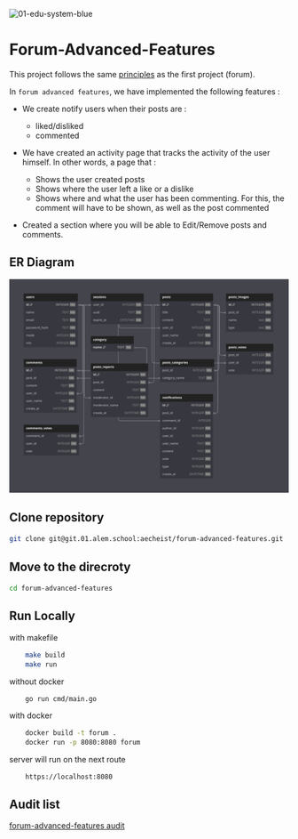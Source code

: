 ![01-edu-system-blue](https://raw.githubusercontent.com/GoArtyom/study/1a66b22c5b511ccce94b582481a45dfd7f001d3a/alem.svg)

# Forum-Advanced-Features

This project follows the same [principles](https://01.alem.school/git/root/public/src/branch/master/subjects/forum/README.md) as the first project (forum).

In `forum advanced features`, we have implemented the following features :

- We create notify users when their posts are :

  - liked/disliked
  - commented

- We have created an activity page that tracks the activity of the user himself. In other words, a page that :

  - Shows the user created posts
  - Shows where the user left a like or a dislike
  - Shows where and what the user has been commenting. For this, the comment will have to be shown, as well as the post commented

- Created a section where you will be able to Edit/Remove posts and comments.


## ER Diagram

![ERD](https://github.com/ArtEmerged/study/blob/main/db_forum.png?raw=true)

## Clone repository

```bash
git clone git@git.01.alem.school:aecheist/forum-advanced-features.git
```

## Move to the direcroty

```bash
cd forum-advanced-features
```

## Run Locally

with makefile

```bash
    make build
    make run
```

without docker

```bash
    go run cmd/main.go
```

with docker

```bash
    docker build -t forum .
    docker run -p 8080:8080 forum
```

server will run on the next route

```
    https://localhost:8080
```

## Audit list

<a href="https://01.alem.school/git/root/public/src/branch/master/subjects/forum/advanced-features/audit" target="_blank">forum-advanced-features audit</a>
